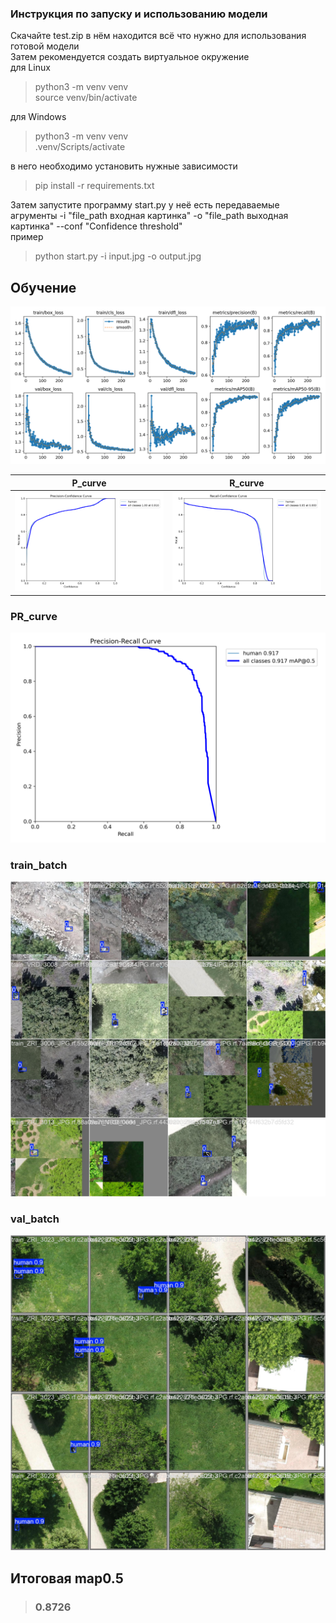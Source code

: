 ### Инструкция по запуску и использованию модели
Скачайте test.zip в нём находится всё что нужно для использования готовой модели  
Затем рекомендуется создать виртуальное окружение  
для Linux
>python3 -m venv venv  
>source venv/bin/activate

для Windows  
>python3 -m venv venv  
>.venv/Scripts/activate

в него необходимо установить нужные зависимости  
>pip install -r requirements.txt

Затем запустите программу start.py у неё есть передаваемые агрументы -i "file_path входная картинка" -o "file_path выходная картинка" --conf "Confidence threshold"  
пример  
>python start.py -i input.jpg -o output.jpg

## Обучение
![results.png](results.png)

**P_curve** | **R_curve**
:-------------------------:|:-------------------------:
| ![P_curve.png](P_curve.png) | ![R_curve.png](R_curve.png) |

### PR_curve
![PR_curve.png](PR_curve.png)

### train_batch
![train_batch2.jpg](train_batch2.jpg) 

### val_batch
![val_batch0_pred.jpg](val_batch0_pred.jpg)

## Итоговая map0.5
> ### 0.8726

